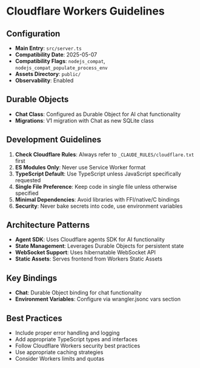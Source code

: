# Cloudflare Workers Guidelines

## Configuration

- **Main Entry**: `src/server.ts`
- **Compatibility Date**: 2025-05-07
- **Compatibility Flags**: `nodejs_compat`, `nodejs_compat_populate_process_env`
- **Assets Directory**: `public/`
- **Observability**: Enabled

## Durable Objects

- **Chat Class**: Configured as Durable Object for AI chat functionality
- **Migrations**: V1 migration with Chat as new SQLite class

## Development Guidelines

1. **Check Cloudflare Rules**: Always refer to `_CLAUDE_RULES/cloudflare.txt` first
2. **ES Modules Only**: Never use Service Worker format
3. **TypeScript Default**: Use TypeScript unless JavaScript specifically requested
4. **Single File Preference**: Keep code in single file unless otherwise specified
5. **Minimal Dependencies**: Avoid libraries with FFI/native/C bindings
6. **Security**: Never bake secrets into code, use environment variables

## Architecture Patterns

- **Agent SDK**: Uses Cloudflare agents SDK for AI functionality
- **State Management**: Leverages Durable Objects for persistent state
- **WebSocket Support**: Uses hibernatable WebSocket API
- **Static Assets**: Serves frontend from Workers Static Assets

## Key Bindings

- **Chat**: Durable Object binding for chat functionality
- **Environment Variables**: Configure via wrangler.jsonc vars section

## Best Practices

- Include proper error handling and logging
- Add appropriate TypeScript types and interfaces
- Follow Cloudflare Workers security best practices
- Use appropriate caching strategies
- Consider Workers limits and quotas
